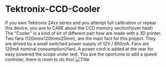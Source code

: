 # Tektronix-CCD-Cooler
If you own Tektronix 24xx series and you attempt full calibration or repear  this device, you ave to CARE about the CCD memory section!(over heat)
The "Cooler" is a kind of kit of different part how are made with a 3D printer. Two fans (120mmx120mmx25mm), are the main fact for this project.
They are drived by a small switched power supply of 12V / 850mA. Fans are 120mA nominal consumption(/fan).
A power cord is added at the rear for easy powered the scope under test. 
You ave the oportunie to add a speed controler, there is room to do this!
![Title](https://user-images.githubusercontent.com/70882234/152125884-c54ea527-3ccf-45f2-a714-2a547f683959.jpg)
